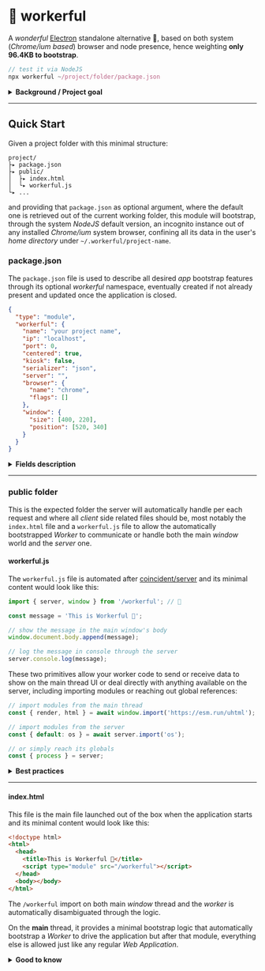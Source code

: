 # 👷 workerful

A *wonderful* [Electron](https://www.electronjs.org/) standalone alternative 🌈, based on both system (*Chrome/ium based*) browser and node presence, hence weighting **only <span>96.4KB</span> to bootstrap**.

```js
// test it via NodeJS
npx workerful ~/project/folder/package.json
```

<details>
<summary><strong>Background / Project goal</strong></summary>

This project goal is to provide a minimalistic *App Container* fully based on system software and it uses by default *ESM* and all the modern *Web Standards* features through the (currently) most capable browser: *Chrome/ium*.

As the majority of Web developers and users most likely have *NodeJS* installed, and as pretty much everyone also has *Chrome* or *Chromium* installed on their machines, I've decided to give this approach a spin to hopefully see how much the community can create around its simple, yet extremely powerful, primitives that this tiny tool enables.

</details>

- - -

## Quick Start

Given a project folder with this minimal structure:

```
project/
├▸ package.json
├▸ public/
│  ├▸ index.html
│  └▸ workerful.js
└▸ ...
```

and providing that `package.json` as optional argument, where the default one is retrieved out of the current working folder, this module will bootstrap, through the system *NodeJS* default version, an incognito instance out of any installed *Chrome/ium* system browser, confining all its data in the user's *home directory* under `~/.workerful/project-name`.

### package.json

The `package.json` file is used to describe all desired *app* bootstrap features through its optional *workerful* namespace, eventually created if not already present and updated once the application is closed.

```json
{
  "type": "module",
  "workerful": {
    "name": "your project name",
    "ip": "localhost",
    "port": 0,
    "centered": true,
    "kiosk": false,
    "serializer": "json",
    "server": "",
    "browser": {
      "name": "chrome",
      "flags": []
    },
    "window": {
      "size": [400, 220],
      "position": [520, 340]
    }
  }
}
```

<details>
<summary><strong>Fields description</strong></summary>

  * **name** is your app name. This will be used as top bar name in your OS and recognized with such name among your running processes
  * **ip** is your app IP v4 address. By default it's `localhost` but it can be any other *IP* address. This field can be overridden via environment `WORKERFUL_IP` variable.
  * **port** is your app *port*. By default the project runs on any available port and it's completely transparent for your app. This field can be overridden via environment `WORKERFUL_PORT` variable.
  * **centered** which can be `true`, to center the *app* on its first bootstrap, `false` to run the *app* on top-left corner and then run where it was left last time, or `"always"` to always start the *app* centered, even if the user moved the window elsewhere. This field can be overridden via environment `WORKERFUL_CENTERED` variable, where `1`, `y`, `yes`, `ok` or `always` are valid values
  * **kiosk** to launch the *app* in *kiosk* mode (fullscreen). This field can be overridden via environment `WORKERFUL_KIOSK` variable, where `1`, `y`, `yes` or `ok` are valid values
  * **serializer** is the *stringify* / *parse* used to post messages between the *worker* and either the main *window* thread or the *server*. By default it's `"json"` but it can be also `"circular"`, based on [flatted](https://github.com/WebReflection/flatted?tab=readme-ov-file#flatted), or `"structured"`, based on [@ungap/structured-clone/json](https://github.com/ungap/structured-clone?tab=readme-ov-file#tojson). As quick summary:
    * **json** is the default serializer. It's the preferred method for DB related data exchanges or simple payloads (and it's also slightly faster than others)
    * **circular** is like *json* but it allows circular references within passed *data* among "*worlds*"
    * **structured** allows both circular references and extra types such as *Date*, *U/Int8Array*, *U/Int16Array*,  *U/Int32Array* or *Float32Array*, *Error* and more
  * **server** to optionally specify a *request handler/listener* for the *app*" where `export default (req, res) => { res.writeHead(200); res.end() }` would be a valid, bare-minimal, implementation. The file default export would be awaited and invoked with default *NodeJS* server references and if it does not return `true` on success, the server will respond with a `404`. You can implement or orchestrate any logic you like through this handler but, if not specified, a default [static file handler](https://github.com/WebReflection/static-handler) is used instead
  * **browser** is your *app* browser name based on [open API](https://github.com/sindresorhus/open?tab=readme-ov-file#api). Currently only *chrome* is supported but in the future *firefox* and *edge* might be supported too. This field has two optional nested fields:
    * **name** which is currently only *chrome*
    * **flags** which allows extra flags to be passed on *app* bootstrap. See this curated [list of Chrome/ium flags](https://peter.sh/experiments/chromium-command-line-switches/) to know more and consider [many flags](./src/bootstrap.js#L9) are already in place.
  * **window** is your *app* UI size and position, reflected in the app via `window.screenX` and `window.screenY` for the position and `window.screen.width` plus `window.screen.height` for the size. This field has two optional nested fields, ignored when the *app* starts in *kiosk* mode:
    * **size** which is an array of `[width, height]` numbers
    * **position** which is an array of `[x, y]` numbers

</details>

- - -

### public folder

This is the expected folder the server will automatically handle per each request and where all *client* side related files should be, most notably the `index.html` file and a `workerful.js` file to allow the automatically bootstrapped *Worker* to communicate or handle both the main *window* world and the *server* one.

#### workerful.js

The `workerful.js` file is automated after [coincident/server](https://github.com/WebReflection/coincident?tab=readme-ov-file#server) and its minimal content would look like this:

```js
import { server, window } from '/workerful'; // 🦄

const message = 'This is Workerful 🌈';

// show the message in the main window's body
window.document.body.append(message);

// log the message in console through the server
server.console.log(message);
```

These two primitives allow your worker code to send or receive data to show on the main thread UI or deal directly with anything available on the server, including importing modules or reaching out global references:

```js
// import modules from the main thread
const { render, html } = await window.import('https://esm.run/uhtml');

// import modules from the server
const { default: os } = await server.import('os');

// or simply reach its globals
const { process } = server;
```

<details>
<summary><strong>Best practices</strong></summary>

Due inevitable roundtrip delay between the worker and the main thread or the server one, it's important to keep in mind that highly / real-time reactive changes on the main UI are better passed along via listeners or exposed functionalities within the main thread, where it would receive, as example, only data to update or take care about, and so it goes for the server.

The rule of thumb here: delegate to respective domains heavy operations and expose utilities through dedicated modules which goal is to help the worker receive, or send, just data. This would be the *TL;DR* "*best practice*" of this *worker driven* pattern.

</details>

- - -

#### index.html

This file is the main file launched out of the box when the application starts and its minimal content would look like this:

```html
<!doctype html>
<html>
  <head>
    <title>This is Workerful 🌈</title>
    <script type="module" src="/workerful"></script>
  </head>
  <body></body>
</html>
```

The `/workerful` import on both main *window* thread and the *worker* is automatically disambiguated through the logic.

On the **main** thread, it provides a minimal bootstrap logic that automatically bootstrap a *Worker* to drive the application but after that module, everything else is allowed just like any regular *Web Application*.

<details>
<summary><strong>Good to know</strong></summary>

Both *main* `/workerful` and *worker* `/workeful` imports are handled on the *NodeJS* side and these two requests will never leak through the provided handler.

It is hence useless, or meaningless, to check for `req.url` and match against `/workerful` as that won't ever happen.

</details>
